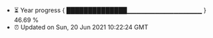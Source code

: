 - ⏳ Year progress { ██████████████▁▁▁▁▁▁▁▁▁▁▁▁▁▁▁▁ } 46.69 %
- ⏰ Updated on Sun, 20 Jun 2021 10:22:24 GMT


